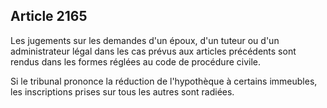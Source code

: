 Article 2165
----
Les jugements sur les demandes d'un époux, d'un tuteur ou d'un administrateur
légal dans les cas prévus aux articles précédents sont rendus dans les formes
réglées au code de procédure civile.

Si le tribunal prononce la réduction de l'hypothèque à certains immeubles, les
inscriptions prises sur tous les autres sont radiées.
